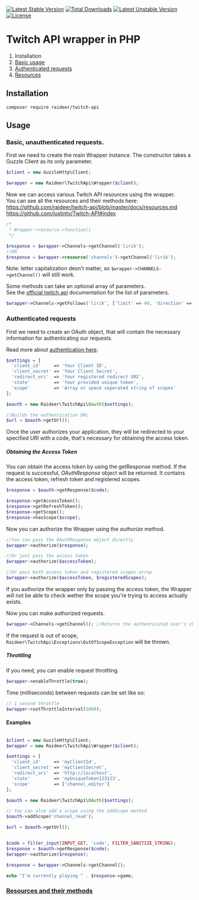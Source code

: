 [![Latest Stable Version](https://poser.pugx.org/raideer/twitch-api/v/stable)](https://packagist.org/packages/raideer/twitch-api) [![Total Downloads](https://poser.pugx.org/raideer/twitch-api/downloads)](https://packagist.org/packages/raideer/twitch-api) [![Latest Unstable Version](https://poser.pugx.org/raideer/twitch-api/v/unstable)](https://packagist.org/packages/raideer/twitch-api) [![License](https://poser.pugx.org/raideer/twitch-api/license)](https://packagist.org/packages/raideer/twitch-api)

# Twitch API wrapper in PHP

1. Installation
2. [Basic usage](#basic-unauthenticated-requests)
3. [Authenticated requests](#authenticated-requests)
4. [Resources](https://github.com/raideer/twitch-api/blob/master/docs/resources.md)

## Installation

`composer require raideer/twitch-api`

## Usage
### Basic, unauthenticated requests.
First we need to create the main Wrapper instance. The constructor takes a Guzzle Client as its only parameter.

```php
$client = new GuzzleHttp\Client;

$wrapper = new Raideer\TwitchApi\Wrapper($client);
```

Now we can access various Twitch API resources using the wrapper.    
You can see all the resources and their methods here:    
https://github.com/raideer/twitch-api/blob/master/docs/resources.md    
https://github.com/justintv/Twitch-API#index

```php
/*
 * Wrapper->resource->function()
 */

$response = $wrapper->Channels->getChannel('lirik');
//OR
$response = $wrapper->resource('channels')->getChannel('lirik');
```
Note: letter capitalization desn't matter, so `$wrapper->CHANNELS->getChannel()` will still work.

Some methods can take an optional array of parameters.   
See the [official twitch api](https://github.com/justintv/Twitch-API) documentation for the list of parameters.

```php
$wrapper->Channels->getFollows('lirik', ['limit' => 40, 'direction' => 'asc'])
```

### Authenticated requests

First we need to create an OAuth object, that will contain the necessary information for authenticating our requests.

Read more about [authentication here](https://github.com/justintv/Twitch-API/blob/master/authentication.md).

```php
$settings = [
  'client_id'     => 'Your Client ID',
  'client_secret' => 'Your Client Secret',
  'redirect_uri'  => 'Your registered redirect URI',
  'state'         => 'Your provided unique token',
  'scope'         => 'Array or space seperated string of scopes'
];

$oauth = new Raideer\TwitchApi\Oauth($settings);

//Builds the authentication URL
$url = $oauth->getUrl();
```

Once the user authorizes your application, they will be redirected to your specified URI with a code, that's necessary for obtaining the access token.   

##### Obtaining the Access Token

You can obtain the access token by using the getResponse method. If the request is successful, *OAuthResponse* object will
be returned. It contains the access token, refresh token and registered scopes.

```php
$response = $oauth->getResponse($code);

$response->getAccessToken();
$response->getRefreshToken();
$response->getScope();
$response->hasScope($scope);
```

Now you can authorize the Wrapper using the *authorize* method.

```php
//You can pass the OAuthResponse object directly
$wrapper->authorize($response);

//Or just pass the access token
$wrapper->authorize($accessToken);

//Or pass both access token and registered scopes array
$wrapper->authorize($accessToken, $registeredScopes);
```

If you authorize the wrapper only by passing the access token, the Wrapper will not be able to check wether the scope
you're trying to access actually exists.

Now you can make authorized requests.

```php
$wrapper->Channels->getChannel(); //Returns the authenticated user's channel
```

If the request is out of scope, `Raideer\TwitchApi\Exceptions\OutOfScopeException` will be thrown.

##### Throttling

If you need, you can enable request throttling.

```php
$wrapper->enableThrottle(true);
```

Time (milliseconds) between requests can be set like so:

```php
// 1 second throttle
$wrapper->setThrottleInterval(1000);
```

#### Examples

```php

$client = new GuzzleHttp\Client;
$wrapper = new Raideer\TwitchApi\Wrapper($client);

$settings = [
  'client_id'     => 'myClientId',
  'client_secret' => 'myClientSecret',
  'redirect_uri'  => 'http://localhost',
  'state'         => 'myUniqueToken123123',
  'scope'         => ['channel_editor']
];

$oauth = new Raideer\TwitchApi\OAuth($settings);

// You can also add a scope using the addScope method
$oauth->addScope('channel_read');

$url = $oauth->getUrl();
```

```php

$code = filter_input(INPUT_GET, 'code', FILTER_SANITIZE_STRING);
$response = $oauth->getResponse($code);
$wrapper->authorize($response);

$response = $wrapper->Channels->getChannel();

echo "I'm currently playing " . $response->game;

```

### [Resources and their methods](https://github.com/raideer/twitch-api/blob/master/docs/resources.md)
